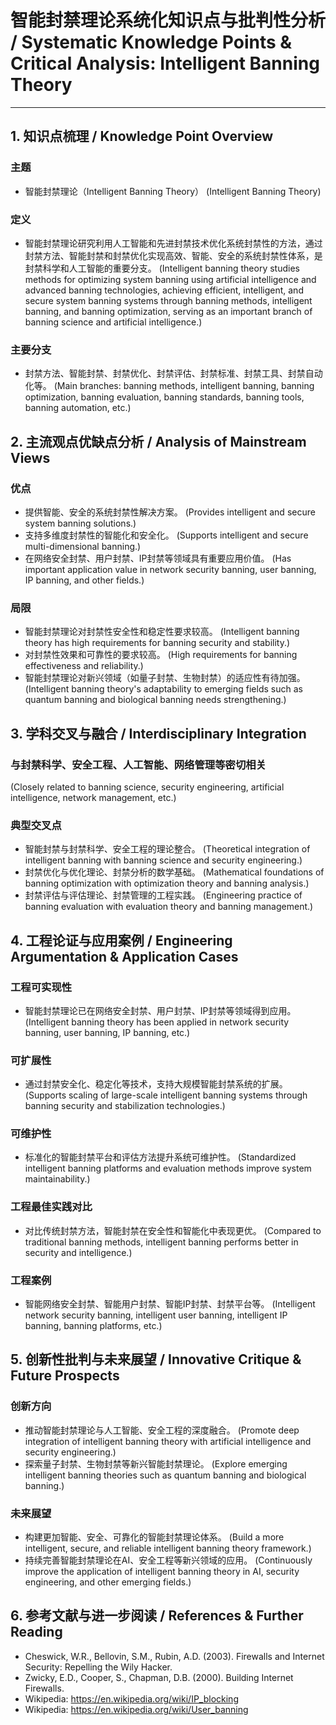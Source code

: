 # 智能封禁理论系统化知识点与批判性分析 / Systematic Knowledge Points & Critical Analysis: Intelligent Banning Theory

---

## 1. 知识点梳理 / Knowledge Point Overview

### 主题

- 智能封禁理论（Intelligent Banning Theory）
  (Intelligent Banning Theory)

### 定义

- 智能封禁理论研究利用人工智能和先进封禁技术优化系统封禁性的方法，通过封禁方法、智能封禁和封禁优化实现高效、智能、安全的系统封禁性体系，是封禁科学和人工智能的重要分支。
  (Intelligent banning theory studies methods for optimizing system banning using artificial intelligence and advanced banning technologies, achieving efficient, intelligent, and secure system banning systems through banning methods, intelligent banning, and banning optimization, serving as an important branch of banning science and artificial intelligence.)

### 主要分支

- 封禁方法、智能封禁、封禁优化、封禁评估、封禁标准、封禁工具、封禁自动化等。
  (Main branches: banning methods, intelligent banning, banning optimization, banning evaluation, banning standards, banning tools, banning automation, etc.)

## 2. 主流观点优缺点分析 / Analysis of Mainstream Views

### 优点

- 提供智能、安全的系统封禁性解决方案。
  (Provides intelligent and secure system banning solutions.)
- 支持多维度封禁性的智能化和安全化。
  (Supports intelligent and secure multi-dimensional banning.)
- 在网络安全封禁、用户封禁、IP封禁等领域具有重要应用价值。
  (Has important application value in network security banning, user banning, IP banning, and other fields.)

### 局限

- 智能封禁理论对封禁性安全性和稳定性要求较高。
  (Intelligent banning theory has high requirements for banning security and stability.)
- 对封禁性效果和可靠性的要求较高。
  (High requirements for banning effectiveness and reliability.)
- 智能封禁理论对新兴领域（如量子封禁、生物封禁）的适应性有待加强。
  (Intelligent banning theory's adaptability to emerging fields such as quantum banning and biological banning needs strengthening.)

## 3. 学科交叉与融合 / Interdisciplinary Integration

### 与封禁科学、安全工程、人工智能、网络管理等密切相关

  (Closely related to banning science, security engineering, artificial intelligence, network management, etc.)

### 典型交叉点

- 智能封禁与封禁科学、安全工程的理论整合。
  (Theoretical integration of intelligent banning with banning science and security engineering.)
- 封禁优化与优化理论、封禁分析的数学基础。
  (Mathematical foundations of banning optimization with optimization theory and banning analysis.)
- 封禁评估与评估理论、封禁管理的工程实践。
  (Engineering practice of banning evaluation with evaluation theory and banning management.)

## 4. 工程论证与应用案例 / Engineering Argumentation & Application Cases

### 工程可实现性

- 智能封禁理论已在网络安全封禁、用户封禁、IP封禁等领域得到应用。
  (Intelligent banning theory has been applied in network security banning, user banning, IP banning, etc.)

### 可扩展性

- 通过封禁安全化、稳定化等技术，支持大规模智能封禁系统的扩展。
  (Supports scaling of large-scale intelligent banning systems through banning security and stabilization technologies.)

### 可维护性

- 标准化的智能封禁平台和评估方法提升系统可维护性。
  (Standardized intelligent banning platforms and evaluation methods improve system maintainability.)

### 工程最佳实践对比

- 对比传统封禁方法，智能封禁在安全性和智能化中表现更优。
  (Compared to traditional banning methods, intelligent banning performs better in security and intelligence.)

### 工程案例

- 智能网络安全封禁、智能用户封禁、智能IP封禁、封禁平台等。
  (Intelligent network security banning, intelligent user banning, intelligent IP banning, banning platforms, etc.)

## 5. 创新性批判与未来展望 / Innovative Critique & Future Prospects

### 创新方向

- 推动智能封禁理论与人工智能、安全工程的深度融合。
  (Promote deep integration of intelligent banning theory with artificial intelligence and security engineering.)
- 探索量子封禁、生物封禁等新兴智能封禁理论。
  (Explore emerging intelligent banning theories such as quantum banning and biological banning.)

### 未来展望

- 构建更加智能、安全、可靠化的智能封禁理论体系。
  (Build a more intelligent, secure, and reliable intelligent banning theory framework.)
- 持续完善智能封禁理论在AI、安全工程等新兴领域的应用。
  (Continuously improve the application of intelligent banning theory in AI, security engineering, and other emerging fields.)

## 6. 参考文献与进一步阅读 / References & Further Reading

- Cheswick, W.R., Bellovin, S.M., Rubin, A.D. (2003). Firewalls and Internet Security: Repelling the Wily Hacker.
- Zwicky, E.D., Cooper, S., Chapman, D.B. (2000). Building Internet Firewalls.
- Wikipedia: <https://en.wikipedia.org/wiki/IP_blocking>
- Wikipedia: <https://en.wikipedia.org/wiki/User_banning>

